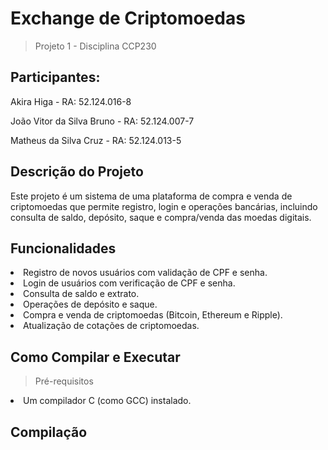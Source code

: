 # Exchange de Criptomoedas
> Projeto 1 - Disciplina CCP230

<h2>Participantes:</h2>

Akira Higa - RA: 52.124.016-8
 
João Vitor da Silva Bruno - RA: 52.124.007-7

Matheus da Silva Cruz - RA: 52.124.013-5

<h2>Descrição do Projeto</h2>

Este projeto é um sistema de uma plataforma de compra e venda de criptomoedas que permite registro,
login e operações bancárias, incluindo consulta de saldo, depósito, saque e compra/venda das moedas digitais.  

<h2>Funcionalidades</h2>
<li>Registro de novos usuários com validação de CPF e senha. </li>
<li>Login de usuários com verificação de CPF e senha.</li>
<li>Consulta de saldo e extrato.</li>
<li>Operações de depósito e saque.</li>
<li>Compra e venda de criptomoedas (Bitcoin, Ethereum e Ripple).</li>
<li>Atualização de cotações de criptomoedas.</li>

<h2>Como Compilar e Executar</h2> 

> Pré-requisitos  

<li>Um compilador C (como GCC) instalado.</li> 

<h2> Compilação</h2>


